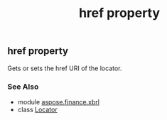 ﻿---
title: href property
second_title: Aspose.Finance for Python via .NET API References
description: 
type: docs
weight: 30
url: /python-net/aspose.finance.xbrl/locator/href/
is_root: false
---

## href property


Gets or sets the href URI of the locator.

### See Also
* module [aspose.finance.xbrl](../../)
* class [Locator](/finance/python-net/aspose.finance.xbrl/locator)
